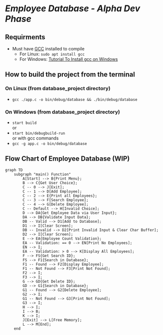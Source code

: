 # *Employee Database - Alpha Dev Phase*

## Requirments

* Must have [GCC](https://gcc.gnu.org/) installed to compile  
  * For Linux: `sudo apt install gcc`  
  * For Windows: [Tutorial To Install gcc on Windows](https://phoenixnap.com/kb/install-gcc-windows)

## How to build the project from the terminal

### On Linux (from database_project directory)

* `gcc ./app.c -o bin/debug/database && ./bin/debug/database`

### On Windows (from database_project directory)

* `start build`  
or
* `start bin/debugbuild-run`  
or with gcc commands
* `gcc -g app.c -o bin/debug/database`

## Flow Chart of Employee Database (WIP)

```mermaid
graph TD
    subgraph "main() Function"
        A[Start] --> B{Print Menu};
        B --> C{Get User Choice};
        C -- 0 --> J[Exit];
        C -- 1 --> D[Add Employee];
        C -- 2 --> E{Print all Employees};
        C -- 3 --> F[Search Employee];
        C -- 4 --> G[Delete Employee];
        C -- Default --> H[Invalid Choice];
        D --> DA{Get Employee Data via User Input};
        DA --> DB{Validate Input Data};
        DB -- Valid --> D1[Add to Database];
        D1 --> I[Clear Screen];
        DB -- Invalid --> D2[Print Invalid Input & Clear Char Buffer];
        D2 --> I[Clear Screen];
        E --> EA{Employee Count Validation};
        EA -- Validation: == 0 --> EN[Print No Employees];
        EN --> I;
        EA -- Validation: > 0 --> K[Display All Employees];
        F --> FS{Get Search ID};
        FS --> F1{Search in Database};
        F1 -- Found --> F2[Display Employee];
        F1 -- Not Found --> F3[Print Not Found];
        F2 --> I;
        F3 --> I;
        G --> GD{Get Delete ID};
        GD --> G1{Search in Database};
        G1 -- Found --> G2[Delete Employee];
        G2 --> I;
        G1 -- Not Found --> G3[Print Not Found];
        G3 --> I;
        H --> I;
        I --> B;
        K --> I;
        J[Exit] --> L[Free Memory];
        L --> M[End];
    end
```
